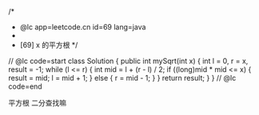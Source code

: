 /*
 * @lc app=leetcode.cn id=69 lang=java
 *
 * [69] x 的平方根
 */

// @lc code=start
class Solution {
    public int mySqrt(int x) {
        int l = 0, r = x, result = -1;
        while (l <= r) {
            int mid = l + (r - l) / 2;
            if ((long)mid * mid <= x) {
                result = mid;
                l = mid + 1;
            }
            else {
                r = mid - 1;
            }
        }
        return result;
    }
}
// @lc code=end

平方根
二分查找嘛

